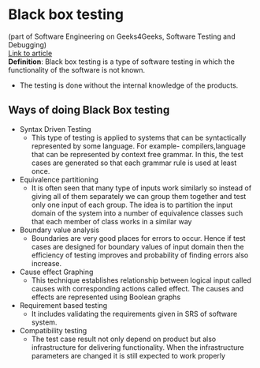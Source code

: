 # Black box testing 
(part of Software Engineering on Geeks4Geeks, Software Testing and Debugging)  
[Link to article](https://www.geeksforgeeks.org/software-engineering-testing-guidelines/)  
**Definition**: Black box testing is a type of software testing in which the functionality of the software is not known.  
* The testing is done without the internal knowledge of the products.
## Ways of doing Black Box testing
* Syntax Driven Testing
	* This type of testing is applied to systems that can be syntactically represented by some language. For example- compilers,language that can be represented by context free grammar. In this, the test cases are generated so that each grammar rule is used at least once.
* Equivalence partitioning
	* It is often seen that many type of inputs work similarly so instead of giving all of them separately we can group them together and test only one input of each group. The idea is to partition the input domain of the system into a number of equivalence classes such that each member of class works in a similar way
* Boundary value analysis
	* Boundaries are very good places for errors to occur. Hence if test cases are designed for boundary values of input domain then the efficiency of testing improves and probability of finding errors also increase.
* Cause effect Graphing
	* This technique establishes relationship between logical input called causes with corresponding actions called effect. The causes and effects are represented using Boolean graphs
* Requirement based testing
	* It includes validating the requirements given in SRS of software system.
* Compatibility testing
	* The test case result not only depend on product but also infrastructure for delivering functionality. When the infrastructure parameters are changed it is still expected to work properly